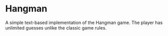 # Hangman
A simple text-based implementation of the Hangman game.
The player has unlimited guesses unlike the classic game rules.
